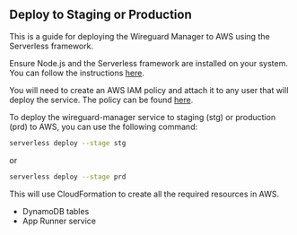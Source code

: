 ## Deploy to Staging or Production
This is a guide for deploying the Wireguard Manager to AWS using the Serverless framework.

Ensure Node.js and the Serverless framework are installed on your system. You can follow the instructions [here](SETUP.md).

You will need to create an AWS IAM policy and attach it to any user that will deploy the service.  The policy can be found
[here](aws_policy.json).

To deploy the wireguard-manager service to staging (stg) or production (prd) to AWS, you can use the following command:

```bash
serverless deploy --stage stg
```
or
```bash
serverless deploy --stage prd
```

This will use CloudFormation to create all the required resources in AWS.
* DynamoDB tables
* App Runner service